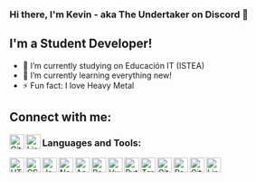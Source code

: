 ### Hi there, I'm Kevin - aka The Undertaker on Discord 👋


## I'm a Student Developer!


- 🔭 I’m currently studying on Educación IT (ISTEA)
- 🌱 I’m currently learning everything new!
- ⚡ Fun fact: I love Heavy Metal

## Connect with me:

<img align="left" alt="GitHub" width="26px" src="https://user-images.githubusercontent.com/74331400/123281405-0c5b3980-d4e0-11eb-9621-37f4522e3299.png" />
<img align="left" alt="Linkedln" width="26px" src="https://user-images.githubusercontent.com/74331400/123281407-0cf3d000-d4e0-11eb-90a2-101763c2af5e.png" />


### Languages and Tools:

<img align="left" alt="HTML5" width="26px" src="https://user-images.githubusercontent.com/74331400/123281407-0cf3d000-d4e0-11eb-90a2-101763c2af5e.png" />
<img align="left" alt="CSS3" width="26px" src="https://user-images.githubusercontent.com/74331400/123281401-0bc2a300-d4e0-11eb-86b6-00ef026d177f.png" />
<img align="left" alt="JavaScript" width="26px" src="https://user-images.githubusercontent.com/74331400/123281409-0cf3d000-d4e0-11eb-8a48-13a4afb507d0.png" />
<img align="left" alt="Node.js" width="26px" src="https://user-images.githubusercontent.com/74331400/123281413-0d8c6680-d4e0-11eb-8ae6-7a8b7e466ca0.png" />
<img align="left" alt="Angular" width="26px" src="https://user-images.githubusercontent.com/74331400/123281395-0b2a0c80-d4e0-11eb-806e-486e54b1d81b.png" />
<img align="left" alt="React" width="26px" src="https://user-images.githubusercontent.com/74331400/123281416-0e24fd00-d4e0-11eb-9ff8-8228259941a8.png" />
<img align="left" alt="Vue" width="26px" src="https://user-images.githubusercontent.com/74331400/123281420-0ebd9380-d4e0-11eb-891d-fed92298d36e.png" />
<img align="left" alt="Python" width="26px" src="https://user-images.githubusercontent.com/74331400/123281415-0d8c6680-d4e0-11eb-8252-5b03a1572ed7.png" />
<img align="left" alt="Terminal" width="26px" src="https://user-images.githubusercontent.com/74331400/123281417-0e24fd00-d4e0-11eb-8298-78dd2cbfd301.png" />
<img align="left" alt="Git" width="26px" src="https://user-images.githubusercontent.com/74331400/123281403-0c5b3980-d4e0-11eb-8775-5e1da075d97e.png" />
<img align="left" alt="Replit" width="26px" src="https://user-images.githubusercontent.com/74331400/123289406-d5d4ed00-d4e6-11eb-9fb8-d840a1b76654.png" />
<img align="left" alt="GitHub" width="26px" src="https://user-images.githubusercontent.com/74331400/123281405-0c5b3980-d4e0-11eb-9621-37f4522e3299.png" />
<img align="left" alt="Linux" width="26px" src="https://user-images.githubusercontent.com/74331400/123281412-0d8c6680-d4e0-11eb-9754-64805bd75cb3.png" />
